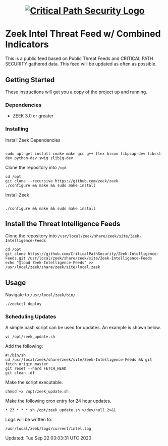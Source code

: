 <h1 align="center">

[![Critical Path Security Logo](https://www.criticalpathsecurity.com/wp-content/uploads/2020/09/CPS-LOGO-RESIZE.png)](https:://www.criticalpathsecurity.com)

</h1>

# Zeek Intel Threat Feed w/ Combined Indicators

This is a public feed based on Public Threat Feeds and CRITICAL PATH SECURITY gathered data.
This feed will be updated as often as possible.

## Getting Started

These instructions will get you a copy of the project up and running.

### Dependencies

* ZEEK 3.0 or greater

### Installing

Install Zeek Dependencies

```

sudo apt-get install cmake make gcc g++ flex bison libpcap-dev libssl-dev python-dev swig zlib1g-dev

```

Clone the repository into `/opt`

```
cd /opt
git clone --recursive https://github.com/zeek/zeek
./configure && make && sudo make install
```

Install Zeek
```

./configure && make && sudo make install

```

## Install the Threat Intelligence Feeds 

Clone the repository into `/usr/local/zeek/share/zeek/site/Zeek-Intelligence-Feeds`

```
cd /opt
git clone https://github.com/CriticalPathSecurity/Zeek-Intelligence-Feeds.git /usr/local/zeek/share/zeek/site/Zeek-Intelligence-Feeds
echo "@load Zeek-Intelligence-Feeds" >> /usr/local/zeek/share/zeek/site/local.zeek
```

## Usage

Navigate to `/usr/local/zeek/bin/`

```
./zeekctl deploy
```

### Scheduling Updates

A simple bash script can be used for updates.  An example is shown below.

```
vi /opt/zeek_update.sh
```

Add the following:

```
#!/bin/sh
cd /usr/local/zeek/share/zeek/site/Zeek-Intelligence-Feeds && git fetch origin master
git reset --hard FETCH_HEAD
git clean -df 
```

Make the script executable. 
```
chmod +x /opt/zeek_update.sh
```

Make the following cron entry for 24 hour updates.
```
* 23 * * * sh /opt/zeek_update.sh >/dev/null 2>&1
```

Logs will be written to: 

```
/usr/local/zeek/logs/current/intel.log
```

Updated: 
Tue Sep 22 03:03:31 UTC 2020
